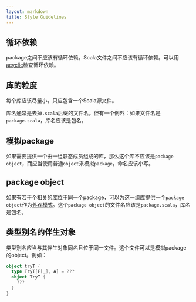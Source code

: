 ```yaml
---
layout: markdown
title: Style Guidelines
---
```


## 循环依赖

package之间不应该有循环依赖。Scala文件之间不应该有循环依赖。可以用[acyclic](https://github.com/lihaoyi/acyclic)检查循环依赖。

## 库的粒度

每个库应该尽量小，只应包含一个Scala源文件。

库名通常是去掉`.scala`后缀的文件名。但有一个例外：如果文件名是`package.scala`，库名应该是包名。

## 模拟package

如果需要提供一个由一组静态成员组成的库，那么这个库不应该是`package object`，而应当使用普通`object`来模拟`package`，命名应该小写。

## package object

如果有若干个相关的库位于同一个package，可以为这一组库提供一个`package object`作为[外观模式](https://zh.wikipedia.org/wiki/%E5%A4%96%E8%A7%80%E6%A8%A1%E5%BC%8F)。这个`package object`的文件名应该是`package.scala`，库名是包名。

## 类型别名的伴生对象

类型别名应当与其伴生对象同名且位于同一文件。这个文件可以是模拟package的object。例如：

``` scala
object tryT {
  type TryT[F[_], A] = ???
  object TryT {
    ???
  }
}
```
